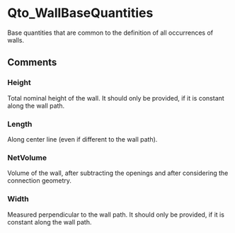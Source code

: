 # Qto_WallBaseQuantities

Base quantities that are common to the definition of all occurrences of walls.<!-- end of definition -->


## Comments

### Height

Total nominal height of the wall. It should only be provided, if it is constant along the wall path.

### Length

Along center line (even if different to the wall path).

### NetVolume

Volume of the wall, after subtracting the openings and after considering the connection geometry.

### Width

Measured perpendicular to the wall path. It should only be provided, if it is constant along the wall path.

